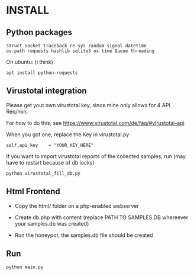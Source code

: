 # INSTALL

## Python packages

	struct socket traceback re sys random signal datetime
	os.path requests hashlib sqlite3 os time Queue threading

On ubuntu: (i think)

	apt install python-requests

## Virustotal integration

Please get yout own virustotal key,
since mine only allows for 4 API Req/min.

For how to do this, see https://www.virustotal.com/de/faq/#virustotal-api

When you got one, replace the Key in virustotal.py

	self.api_key    = "YOUR_KEY_HERE"
	
If you want to import virustotal reports of the collected samples,
run (may have to restart because of db locks)

	python virustotal_fill_db.py

## Html Frontend

 - Copy the html/ folder on a php-enabled webserver	
 - Create db.php with content (replace PATH TO SAMPLES.DB whereever your samples.db was created)

	<?PHP
	$sql = new SQLite3("PATH TO SAMPLES.DB");
	?>

 - Run the honeypot, the samples.db file should be created
 
## Run

	python main.py

